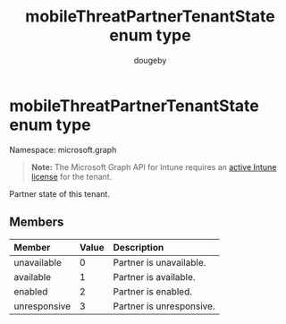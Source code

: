 ﻿---
title: "mobileThreatPartnerTenantState enum type"
description: "Partner state of this tenant."
author: "dougeby"
localization_priority: Normal
ms.prod: "intune"
doc_type: enumPageType
---

# mobileThreatPartnerTenantState enum type

Namespace: microsoft.graph

> **Note:** The Microsoft Graph API for Intune requires an [active Intune license](https://go.microsoft.com/fwlink/?linkid=839381) for the tenant.

Partner state of this tenant.

## Members

| Member       | Value | Description              |
| :----------- | :---- | :----------------------- |
| unavailable  | 0     | Partner is unavailable.  |
| available    | 1     | Partner is available.    |
| enabled      | 2     | Partner is enabled.      |
| unresponsive | 3     | Partner is unresponsive. |
